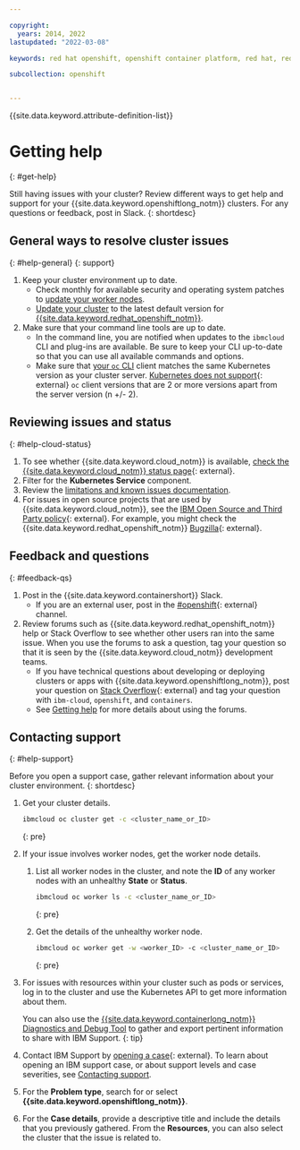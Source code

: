 ```yaml
---

copyright: 
  years: 2014, 2022
lastupdated: "2022-03-08"

keywords: red hat openshift, openshift container platform, red hat, red hat cluster, openshift, containers, clusters

subcollection: openshift


---
```


{{site.data.keyword.attribute-definition-list}}


# Getting help
{: #get-help}

Still having issues with your cluster? Review different ways to get help and support for your {{site.data.keyword.openshiftlong_notm}} clusters. For any questions or feedback, post in Slack.
{: shortdesc}

## General ways to resolve cluster issues
{: #help-general}
{: support}

1. Keep your cluster environment up to date.
    * Check monthly for available security and operating system patches to [update your worker nodes](/docs/containers?topic=containers-update#worker_node).
    * [Update your cluster](/docs/containers?topic=containers-update#master) to the latest default version for [{{site.data.keyword.redhat_openshift_notm}}](/docs/openshift?topic=openshift-openshift_versions).
2. Make sure that your command line tools are up to date.
    * In the command line, you are notified when updates to the `ibmcloud` CLI and plug-ins are available. Be sure to keep your CLI up-to-date so that you can use all available commands and options.
    * Make sure that [your `oc` CLI](/docs/openshift?topic=openshift-openshift-cli#cli_oc) client matches the same Kubernetes version as your cluster server. [Kubernetes does not support](https://kubernetes.io/releases/version-skew-policy/){: external} `oc` client versions that are 2 or more versions apart from the server version (n +/- 2).



## Reviewing issues and status
{: #help-cloud-status}

1. To see whether {{site.data.keyword.cloud_notm}} is available, [check the {{site.data.keyword.cloud_notm}} status page](https://cloud.ibm.com/status?selected=status){: external}.
2. Filter for the **Kubernetes Service** component.
3. Review the [limitations and known issues documentation](/docs/containers?topic=containers-limitations).
4. For issues in open source projects that are used by {{site.data.keyword.cloud_notm}}, see the [IBM Open Source and Third Party policy](https://www.ibm.com/support/pages/node/737271){: external}. For example, you might check the {{site.data.keyword.redhat_openshift_notm}} [Bugzilla](https://bugzilla.redhat.com/){: external}.



## Feedback and questions
{: #feedback-qs}

1. Post in the {{site.data.keyword.containershort}} Slack.
    * If you are an external user, post in the [#openshift](https://ibm-cloud-success.slack.com/messages/CKCJLJCH4){: external} channel. 
2. Review forums such as {{site.data.keyword.redhat_openshift_notm}} help or Stack Overflow to see whether other users ran into the same issue. When you use the forums to ask a question, tag your question so that it is seen by the {{site.data.keyword.cloud_notm}} development teams.
    * If you have technical questions about developing or deploying clusters or apps with {{site.data.keyword.openshiftlong_notm}}, post your question on [Stack Overflow](https://stackoverflow.com/questions/tagged/ibm-cloud+containers){: external} and tag your question with `ibm-cloud`, `openshift`,  and `containers`.
    * See [Getting help](/docs/get-support?topic=get-support-using-avatar) for more details about using the forums.



## Contacting support
{: #help-support}

Before you open a support case, gather relevant information about your cluster environment.
{: shortdesc}

1. Get your cluster details.

    ```sh
    ibmcloud oc cluster get -c <cluster_name_or_ID>
    ```
    {: pre}

2. If your issue involves worker nodes, get the worker node details.

    1. List all worker nodes in the cluster, and note the **ID** of any worker nodes with an unhealthy **State** or **Status**.
    
        ```sh
        ibmcloud oc worker ls -c <cluster_name_or_ID>
        ```
        {: pre}

    2. Get the details of the unhealthy worker node.
    
        ```sh
        ibmcloud oc worker get -w <worker_ID> -c <cluster_name_or_ID>
        ```
        {: pre}

3. For issues with resources within your cluster such as pods or services, log in to the cluster and use the Kubernetes API to get more information about them.

    You can also use the [{{site.data.keyword.containerlong_notm}} Diagnostics and Debug Tool](/docs/containers?topic=containers-debug-tool) to gather and export pertinent information to share with IBM Support.
    {: tip}

4. Contact IBM Support by [opening a case](https://cloud.ibm.com/unifiedsupport/cases/form){: external}. To learn about opening an IBM support case, or about support levels and case severities, see [Contacting support](/docs/get-support?topic=get-support-using-avatar).

5. For the **Problem type**, search for or select **{{site.data.keyword.openshiftlong_notm}}**.

6. For the **Case details**, provide a descriptive title and include the details that you previously gathered. From the **Resources**, you can also select the cluster that the issue is related to.





